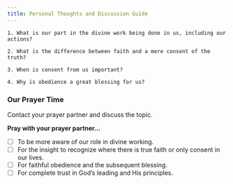 ```yaml
---
title: Personal Thoughts and Discussion Guide
---
```


`1. What is our part in the divine work being done in us, including our actions?`

`2. What is the difference between faith and a mere consent of the truth?`

`3. When is consent from us important?`

`4. Why is obedience a great blessing for us?`

### Our Prayer Time

Contact your prayer partner and discuss the topic.

**Pray with your prayer partner...**

- [ ] To be more aware of our role in divine working.
- [ ] For the insight to recognize where there is true faith or only consent in our lives.
- [ ] For faithful obedience and the subsequent blessing.
- [ ] For complete trust in God’s leading and His principles.